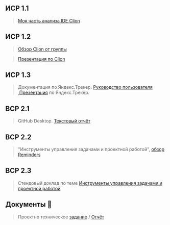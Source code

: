 ## ИСР 1.1 
> [Моя часть анализа IDE Clion](https://github.com/riki163/Practice2-2022/blob/main/1.1/1.1.pdf)
## ИСР 1.2 

>[Обзор Clion от группы](https://github.com/riki163/Practice2-2022/blob/main/1.1/1.1.pdf)

>[Презентация по Clion](https://github.com/riki163/Practice2-2022/blob/main/1.2/%D0%9F%D1%80%D0%B5%D0%B7%D0%B5%D0%BD%D1%82%D0%B0%D1%86%D0%B8%D1%8F1.pdf)
## ИСР 1.3 
>Документация по Яндекс.Трекер.
[Руководство пользователя](https://github.com/riki163/Practice2-2022/blob/main/1.3/1.3.pdf)
>,[Презентация](https://github.com/riki163/Practice2-2022/blob/main/1.3/%D0%9F%D1%80%D0%B5%D0%B7%D0%B5%D0%BD%D1%82%D0%B0%D1%86%D0%B8%D1%8F.pdf) по Яндекс.Трекер.
## ВСР 2.1 
>GitHub Desktop.
[Текстовый отчёт](https://github.com/riki163/Practice2-2022/blob/main/2.1/2.1.pdf)
## ВСР 2.2 
>"Инструменты управления задачами и проектной работой",  [обзор Reminders](https://github.com/riki163/Practice2-2022/blob/main/2.2/2.2.pdf)
## ВСР 2.3 
> Стендовый доклад по теме [Инструменты управления задачами и проектной работой](https://github.com/riki163/Practice2-2022/blob/main/2.3/2.3.pdf)
## Документы 📂
> Проектно техническое [задание](https://github.com/riki163/Practice2-2022/blob/main/%D0%B4%D0%BE%D0%BA%D1%83%D0%BC%D0%B5%D0%BD%D1%82%D1%8B/%D0%B7%D0%B0%D0%B4%D0%B0%D0%BD%D0%B8%D0%B5_%D0%BF%D1%80%D0%BE%D0%B5%D0%BA%D1%82%D0%BD%D0%BE-%D1%82%D0%B5%D1%85%D0%BD%D0%BE%D0%BB%D0%BE%D0%B3%D0%B8%D1%87%D0%B5%D1%81%D0%BA%D0%B0%D1%8F.pdf)
> / [Отчёт](https://github.com/riki163/Practice2-2022/blob/main/%D0%B4%D0%BE%D0%BA%D1%83%D0%BC%D0%B5%D0%BD%D1%82%D1%8B/%D0%BE%D1%82%D1%87%D0%B5%D1%82_%D0%BF%D1%80%D0%BE%D0%B5%D0%BA%D1%82%D0%BD%D0%BE-%D1%82%D0%B5%D1%85%D0%BD%D0%BE%D0%BB%D0%BE%D0%B3%D0%B8%D1%87%D0%B5%D1%81%D0%BA%D0%B0%D1%8F.pdf)
